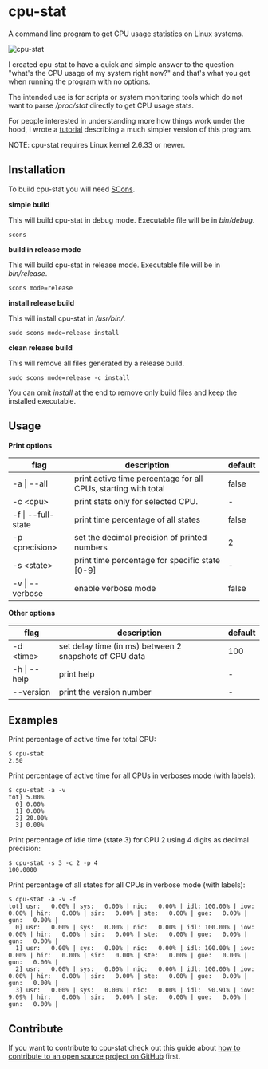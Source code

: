 # cpu-stat
A command line program to get CPU usage statistics on Linux systems.

![cpu-stat](https://github.com/vivaladav/cpu-stat/blob/master/data/imgs/CPU-STAT-logo-256.png?raw=true)

I created cpu-stat to have a quick and simple answer to the question "what's the CPU usage of my system right now?" and that's what you get when running the program with no options.

The intended use is for scripts or system monitoring tools which do not want to parse */proc/stat* directly to get CPU usage stats.

For people interested in understanding more how things work under the hood, I wrote a [tutorial](http://blog.davidecoppola.com/2016/12/cpp-program-to-get-cpu-usage-from-command-line-in-linux/) describing a much simpler version of this program.

NOTE: cpu-stat requires Linux kernel 2.6.33 or newer.

## Installation
To build cpu-stat you will need [SCons](http://scons.org/).

**simple build**

This will build cpu-stat in debug mode. Executable file will be in *bin/debug*.

`scons`

**build in release mode**

This will build cpu-stat in release mode. Executable file will be in *bin/release*.

`scons mode=release`

**install release build**

This will install cpu-stat in */usr/bin/*.

`sudo scons mode=release install`

**clean release build**

This will remove all files generated by a release build.

`sudo scons mode=release -c install`

You can omit *install* at the end to remove only build files and keep the installed executable.


## Usage

**Print options**

| flag | description | default |
| ---- | ------------| ------- |
| -a \| --all | print active time percentage for all CPUs, starting with total | false |
| -c \<cpu\> | print stats only for selected CPU. | - |
| -f \| --full-state | print time percentage of all states | false |
| -p \<precision\> | set the decimal precision of printed numbers  | 2 |
|  -s \<state\> |  print time percentage for specific state [0-9]  | - |
| -v \| --verbose | enable verbose mode | false |

**Other options**

| flag | description | default |
| ---- | ------------| ------- |
| -d \<time\> | set delay time (in ms) between 2 snapshots of CPU data  | 100 |
| -h \| --help  | print help  | - |
| --version |  print the version number  | - |

## Examples

Print percentage of active time for total CPU:
```
$ cpu-stat
2.50
```

Print percentage of active time for all CPUs in verboses mode (with labels):
```
$ cpu-stat -a -v
tot] 5.00%
  0] 0.00%
  1] 0.00%
  2] 20.00%
  3] 0.00%
```

Print percentage of idle time (state 3) for CPU 2 using 4 digits as decimal precision:
```
$ cpu-stat -s 3 -c 2 -p 4
100.0000
```

Print percentage of all states for all CPUs in verbose mode (with labels):
```
$ cpu-stat -a -v -f
tot] usr:   0.00% | sys:   0.00% | nic:   0.00% | idl: 100.00% | iow:   0.00% | hir:   0.00% | sir:   0.00% | ste:   0.00% | gue:   0.00% | gun:   0.00% | 
  0] usr:   0.00% | sys:   0.00% | nic:   0.00% | idl: 100.00% | iow:   0.00% | hir:   0.00% | sir:   0.00% | ste:   0.00% | gue:   0.00% | gun:   0.00% | 
  1] usr:   0.00% | sys:   0.00% | nic:   0.00% | idl: 100.00% | iow:   0.00% | hir:   0.00% | sir:   0.00% | ste:   0.00% | gue:   0.00% | gun:   0.00% | 
  2] usr:   0.00% | sys:   0.00% | nic:   0.00% | idl: 100.00% | iow:   0.00% | hir:   0.00% | sir:   0.00% | ste:   0.00% | gue:   0.00% | gun:   0.00% | 
  3] usr:   0.00% | sys:   0.00% | nic:   0.00% | idl:  90.91% | iow:   9.09% | hir:   0.00% | sir:   0.00% | ste:   0.00% | gue:   0.00% | gun:   0.00% |
```

## Contribute

If you want to contribute to cpu-stat check out this guide about [how to contribute to an open source project on GitHub](http://blog.davidecoppola.com/2016/11/howto-contribute-to-open-source-project-on-github/) first.
